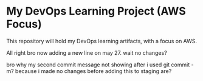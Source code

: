 # My DevOps Learning Project (AWS Focus)
This repository will hold my DevOps learning artifacts, with a focus on AWS.

All right bro now adding a new line on may 27.
wait no changes?

bro why my second commit message not showing after i used git commit -m? because i made no changes before adding this to staging are?




